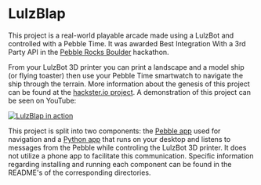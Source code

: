 # LulzBlap
This project is a real-world playable arcade made using a LulzBot and controlled with a Pebble Time. It was awarded Best Integration With a 3rd Party API in the [Pebble Rocks Boulder](https://www.hackster.io/hackathons/pebble-rocks-boulder/a-pebble-hackathon/projects) hackathon.

From your LulzBot 3D printer you can print a landscape and a model ship (or flying toaster) then use your Pebble Time smartwatch to navigate the ship through the terrain. More information about the genesis of this project can be found at the [hackster.io project](https://www.hackster.io/team-aboriginal-nonentity-congressmen/lulzblap). A demonstration of this project can be seen on YouTube:

[![LulzBlap in action](https://img.youtube.com/vi/iOtIGAwGAAE/0.jpg)](https://www.youtube.com/embed/iOtIGAwGAAE?rel=0)

This project is split into two components: the [Pebble app](pebble/README.md) used for navigation and a [Python app](flightpath/README.md) that runs on your desktop and listens to messages from the Pebble while controling the LulzBot 3D printer. It does not utilize a phone app to facilitate this communication. Specific information regarding installing and running each component can be found in the README's of the corresponding directories.

